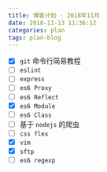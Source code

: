 ```yaml
---
title: 博客计划 · 2018年11月
date: 2018-11-13 11:36:12
categories: plan
tags: plan-blog
---
```


- [x] `git` 命令行简易教程
- [ ] `eslint`
- [ ] `express`
- [ ] `es6 Proxy`
- [ ] `es6 Reflect`
- [x] `es6 Module`
- [ ] `es6 Class`
- [ ] 基于 `nodejs` 的爬虫
- [ ] `css flex`
- [x] `vim`
- [x] `sftp`
- [ ] `es6 regexp`
